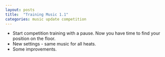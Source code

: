 ```yaml
---
layout: posts
title:  "Training Music 1.1"
categories: music update competition
---
```

- Start competition training with a pause. Now you have time to find your position on the floor.
- New settings - same music for all heats.
- Some improvements.